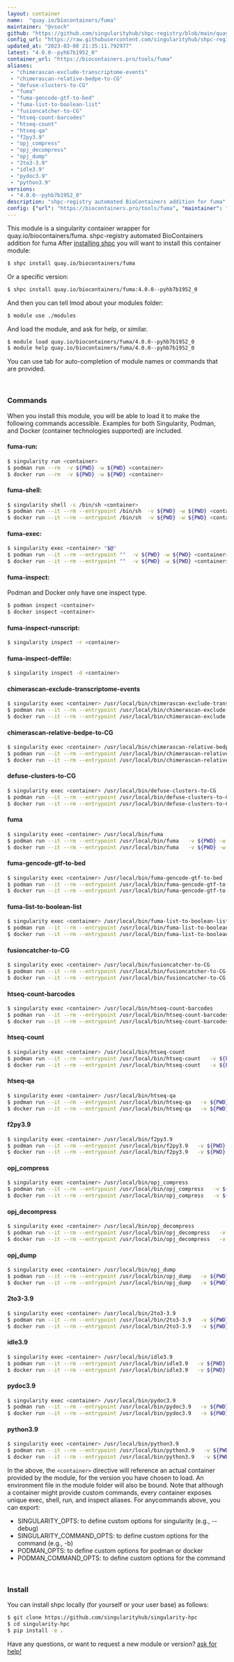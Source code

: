 ```yaml
---
layout: container
name:  "quay.io/biocontainers/fuma"
maintainer: "@vsoch"
github: "https://github.com/singularityhub/shpc-registry/blob/main/quay.io/biocontainers/fuma/container.yaml"
config_url: "https://raw.githubusercontent.com/singularityhub/shpc-registry/main/quay.io/biocontainers/fuma/container.yaml"
updated_at: "2023-03-08 21:35:11.792977"
latest: "4.0.0--pyhb7b1952_0"
container_url: "https://biocontainers.pro/tools/fuma"
aliases:
 - "chimerascan-exclude-transcriptome-events"
 - "chimerascan-relative-bedpe-to-CG"
 - "defuse-clusters-to-CG"
 - "fuma"
 - "fuma-gencode-gtf-to-bed"
 - "fuma-list-to-boolean-list"
 - "fusioncatcher-to-CG"
 - "htseq-count-barcodes"
 - "htseq-count"
 - "htseq-qa"
 - "f2py3.9"
 - "opj_compress"
 - "opj_decompress"
 - "opj_dump"
 - "2to3-3.9"
 - "idle3.9"
 - "pydoc3.9"
 - "python3.9"
versions:
 - "4.0.0--pyhb7b1952_0"
description: "shpc-registry automated BioContainers addition for fuma"
config: {"url": "https://biocontainers.pro/tools/fuma", "maintainer": "@vsoch", "description": "shpc-registry automated BioContainers addition for fuma", "latest": {"4.0.0--pyhb7b1952_0": "sha256:22364182ddd1108b9e37a72ad9f87c99a93b786459ada1235554741c375433a2"}, "tags": {"4.0.0--pyhb7b1952_0": "sha256:22364182ddd1108b9e37a72ad9f87c99a93b786459ada1235554741c375433a2"}, "docker": "quay.io/biocontainers/fuma", "aliases": {"chimerascan-exclude-transcriptome-events": "/usr/local/bin/chimerascan-exclude-transcriptome-events", "chimerascan-relative-bedpe-to-CG": "/usr/local/bin/chimerascan-relative-bedpe-to-CG", "defuse-clusters-to-CG": "/usr/local/bin/defuse-clusters-to-CG", "fuma": "/usr/local/bin/fuma", "fuma-gencode-gtf-to-bed": "/usr/local/bin/fuma-gencode-gtf-to-bed", "fuma-list-to-boolean-list": "/usr/local/bin/fuma-list-to-boolean-list", "fusioncatcher-to-CG": "/usr/local/bin/fusioncatcher-to-CG", "htseq-count-barcodes": "/usr/local/bin/htseq-count-barcodes", "htseq-count": "/usr/local/bin/htseq-count", "htseq-qa": "/usr/local/bin/htseq-qa", "f2py3.9": "/usr/local/bin/f2py3.9", "opj_compress": "/usr/local/bin/opj_compress", "opj_decompress": "/usr/local/bin/opj_decompress", "opj_dump": "/usr/local/bin/opj_dump", "2to3-3.9": "/usr/local/bin/2to3-3.9", "idle3.9": "/usr/local/bin/idle3.9", "pydoc3.9": "/usr/local/bin/pydoc3.9", "python3.9": "/usr/local/bin/python3.9"}}
---
```


This module is a singularity container wrapper for quay.io/biocontainers/fuma.
shpc-registry automated BioContainers addition for fuma
After [installing shpc](#install) you will want to install this container module:


```bash
$ shpc install quay.io/biocontainers/fuma
```

Or a specific version:

```bash
$ shpc install quay.io/biocontainers/fuma:4.0.0--pyhb7b1952_0
```

And then you can tell lmod about your modules folder:

```bash
$ module use ./modules
```

And load the module, and ask for help, or similar.

```bash
$ module load quay.io/biocontainers/fuma/4.0.0--pyhb7b1952_0
$ module help quay.io/biocontainers/fuma/4.0.0--pyhb7b1952_0
```

You can use tab for auto-completion of module names or commands that are provided.

<br>

### Commands

When you install this module, you will be able to load it to make the following commands accessible.
Examples for both Singularity, Podman, and Docker (container technologies supported) are included.

#### fuma-run:

```bash
$ singularity run <container>
$ podman run --rm  -v ${PWD} -w ${PWD} <container>
$ docker run --rm  -v ${PWD} -w ${PWD} <container>
```

#### fuma-shell:

```bash
$ singularity shell -s /bin/sh <container>
$ podman run --it --rm --entrypoint /bin/sh  -v ${PWD} -w ${PWD} <container>
$ docker run --it --rm --entrypoint /bin/sh  -v ${PWD} -w ${PWD} <container>
```

#### fuma-exec:

```bash
$ singularity exec <container> "$@"
$ podman run --it --rm --entrypoint ""  -v ${PWD} -w ${PWD} <container> "$@"
$ docker run --it --rm --entrypoint ""  -v ${PWD} -w ${PWD} <container> "$@"
```

#### fuma-inspect:

Podman and Docker only have one inspect type.

```bash
$ podman inspect <container>
$ docker inspect <container>
```

#### fuma-inspect-runscript:

```bash
$ singularity inspect -r <container>
```

#### fuma-inspect-deffile:

```bash
$ singularity inspect -d <container>
```


#### chimerascan-exclude-transcriptome-events

```bash
$ singularity exec <container> /usr/local/bin/chimerascan-exclude-transcriptome-events
$ podman run --it --rm --entrypoint /usr/local/bin/chimerascan-exclude-transcriptome-events   -v ${PWD} -w ${PWD} <container> -c " $@"
$ docker run --it --rm --entrypoint /usr/local/bin/chimerascan-exclude-transcriptome-events   -v ${PWD} -w ${PWD} <container> -c " $@"
```


#### chimerascan-relative-bedpe-to-CG

```bash
$ singularity exec <container> /usr/local/bin/chimerascan-relative-bedpe-to-CG
$ podman run --it --rm --entrypoint /usr/local/bin/chimerascan-relative-bedpe-to-CG   -v ${PWD} -w ${PWD} <container> -c " $@"
$ docker run --it --rm --entrypoint /usr/local/bin/chimerascan-relative-bedpe-to-CG   -v ${PWD} -w ${PWD} <container> -c " $@"
```


#### defuse-clusters-to-CG

```bash
$ singularity exec <container> /usr/local/bin/defuse-clusters-to-CG
$ podman run --it --rm --entrypoint /usr/local/bin/defuse-clusters-to-CG   -v ${PWD} -w ${PWD} <container> -c " $@"
$ docker run --it --rm --entrypoint /usr/local/bin/defuse-clusters-to-CG   -v ${PWD} -w ${PWD} <container> -c " $@"
```


#### fuma

```bash
$ singularity exec <container> /usr/local/bin/fuma
$ podman run --it --rm --entrypoint /usr/local/bin/fuma   -v ${PWD} -w ${PWD} <container> -c " $@"
$ docker run --it --rm --entrypoint /usr/local/bin/fuma   -v ${PWD} -w ${PWD} <container> -c " $@"
```


#### fuma-gencode-gtf-to-bed

```bash
$ singularity exec <container> /usr/local/bin/fuma-gencode-gtf-to-bed
$ podman run --it --rm --entrypoint /usr/local/bin/fuma-gencode-gtf-to-bed   -v ${PWD} -w ${PWD} <container> -c " $@"
$ docker run --it --rm --entrypoint /usr/local/bin/fuma-gencode-gtf-to-bed   -v ${PWD} -w ${PWD} <container> -c " $@"
```


#### fuma-list-to-boolean-list

```bash
$ singularity exec <container> /usr/local/bin/fuma-list-to-boolean-list
$ podman run --it --rm --entrypoint /usr/local/bin/fuma-list-to-boolean-list   -v ${PWD} -w ${PWD} <container> -c " $@"
$ docker run --it --rm --entrypoint /usr/local/bin/fuma-list-to-boolean-list   -v ${PWD} -w ${PWD} <container> -c " $@"
```


#### fusioncatcher-to-CG

```bash
$ singularity exec <container> /usr/local/bin/fusioncatcher-to-CG
$ podman run --it --rm --entrypoint /usr/local/bin/fusioncatcher-to-CG   -v ${PWD} -w ${PWD} <container> -c " $@"
$ docker run --it --rm --entrypoint /usr/local/bin/fusioncatcher-to-CG   -v ${PWD} -w ${PWD} <container> -c " $@"
```


#### htseq-count-barcodes

```bash
$ singularity exec <container> /usr/local/bin/htseq-count-barcodes
$ podman run --it --rm --entrypoint /usr/local/bin/htseq-count-barcodes   -v ${PWD} -w ${PWD} <container> -c " $@"
$ docker run --it --rm --entrypoint /usr/local/bin/htseq-count-barcodes   -v ${PWD} -w ${PWD} <container> -c " $@"
```


#### htseq-count

```bash
$ singularity exec <container> /usr/local/bin/htseq-count
$ podman run --it --rm --entrypoint /usr/local/bin/htseq-count   -v ${PWD} -w ${PWD} <container> -c " $@"
$ docker run --it --rm --entrypoint /usr/local/bin/htseq-count   -v ${PWD} -w ${PWD} <container> -c " $@"
```


#### htseq-qa

```bash
$ singularity exec <container> /usr/local/bin/htseq-qa
$ podman run --it --rm --entrypoint /usr/local/bin/htseq-qa   -v ${PWD} -w ${PWD} <container> -c " $@"
$ docker run --it --rm --entrypoint /usr/local/bin/htseq-qa   -v ${PWD} -w ${PWD} <container> -c " $@"
```


#### f2py3.9

```bash
$ singularity exec <container> /usr/local/bin/f2py3.9
$ podman run --it --rm --entrypoint /usr/local/bin/f2py3.9   -v ${PWD} -w ${PWD} <container> -c " $@"
$ docker run --it --rm --entrypoint /usr/local/bin/f2py3.9   -v ${PWD} -w ${PWD} <container> -c " $@"
```


#### opj_compress

```bash
$ singularity exec <container> /usr/local/bin/opj_compress
$ podman run --it --rm --entrypoint /usr/local/bin/opj_compress   -v ${PWD} -w ${PWD} <container> -c " $@"
$ docker run --it --rm --entrypoint /usr/local/bin/opj_compress   -v ${PWD} -w ${PWD} <container> -c " $@"
```


#### opj_decompress

```bash
$ singularity exec <container> /usr/local/bin/opj_decompress
$ podman run --it --rm --entrypoint /usr/local/bin/opj_decompress   -v ${PWD} -w ${PWD} <container> -c " $@"
$ docker run --it --rm --entrypoint /usr/local/bin/opj_decompress   -v ${PWD} -w ${PWD} <container> -c " $@"
```


#### opj_dump

```bash
$ singularity exec <container> /usr/local/bin/opj_dump
$ podman run --it --rm --entrypoint /usr/local/bin/opj_dump   -v ${PWD} -w ${PWD} <container> -c " $@"
$ docker run --it --rm --entrypoint /usr/local/bin/opj_dump   -v ${PWD} -w ${PWD} <container> -c " $@"
```


#### 2to3-3.9

```bash
$ singularity exec <container> /usr/local/bin/2to3-3.9
$ podman run --it --rm --entrypoint /usr/local/bin/2to3-3.9   -v ${PWD} -w ${PWD} <container> -c " $@"
$ docker run --it --rm --entrypoint /usr/local/bin/2to3-3.9   -v ${PWD} -w ${PWD} <container> -c " $@"
```


#### idle3.9

```bash
$ singularity exec <container> /usr/local/bin/idle3.9
$ podman run --it --rm --entrypoint /usr/local/bin/idle3.9   -v ${PWD} -w ${PWD} <container> -c " $@"
$ docker run --it --rm --entrypoint /usr/local/bin/idle3.9   -v ${PWD} -w ${PWD} <container> -c " $@"
```


#### pydoc3.9

```bash
$ singularity exec <container> /usr/local/bin/pydoc3.9
$ podman run --it --rm --entrypoint /usr/local/bin/pydoc3.9   -v ${PWD} -w ${PWD} <container> -c " $@"
$ docker run --it --rm --entrypoint /usr/local/bin/pydoc3.9   -v ${PWD} -w ${PWD} <container> -c " $@"
```


#### python3.9

```bash
$ singularity exec <container> /usr/local/bin/python3.9
$ podman run --it --rm --entrypoint /usr/local/bin/python3.9   -v ${PWD} -w ${PWD} <container> -c " $@"
$ docker run --it --rm --entrypoint /usr/local/bin/python3.9   -v ${PWD} -w ${PWD} <container> -c " $@"
```



In the above, the `<container>` directive will reference an actual container provided
by the module, for the version you have chosen to load. An environment file in the
module folder will also be bound. Note that although a container
might provide custom commands, every container exposes unique exec, shell, run, and
inspect aliases. For anycommands above, you can export:

 - SINGULARITY_OPTS: to define custom options for singularity (e.g., --debug)
 - SINGULARITY_COMMAND_OPTS: to define custom options for the command (e.g., -b)
 - PODMAN_OPTS: to define custom options for podman or docker
 - PODMAN_COMMAND_OPTS: to define custom options for the command

<br>

### Install

You can install shpc locally (for yourself or your user base) as follows:

```bash
$ git clone https://github.com/singularityhub/singularity-hpc
$ cd singularity-hpc
$ pip install -e .
```

Have any questions, or want to request a new module or version? [ask for help!](https://github.com/singularityhub/singularity-hpc/issues)